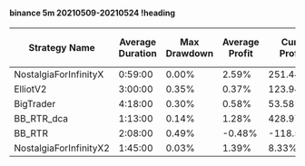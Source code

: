 #### binance 5m 20210509-20210524 !heading
| Strategy Name          | Average Duration | Max Drawdown | Average Profit | Cum Profit | Tot Profit USDT | Trade Count | Win Rate |
| ---------------------- | ---------------- | ------------ | -------------- | ---------- | --------------- | ----------- | -------- |
| NostalgiaForInfinityX  | 0:59:00          | 0.00%        | 2.59%          | 251.44%    | 63.65           | 97          | 100.00%  |
| ElliotV2               | 3:00:00          | 0.35%        | 0.37%          | 123.94%    | 15.41           | 339         | 82.60%   |
| BigTrader              | 4:18:00          | 0.30%        | 0.58%          | 53.58%     | 12.16           | 92          | 92.39%   |
| BB_RTR_dca             | 1:13:00          | 0.14%        | 1.28%          | 428.97%    | 18.23           | 336         | 69.94%   |
| BB_RTR                 | 2:08:00          | 0.49%        | -0.48%         | -118.57%   | -26.27          | 248         | 62.10%   |
| NostalgiaForInfinityX2 | 1:45:00          | 0.03%        | 1.39%          | 8.33%      | 1.61            | 6           | 66.67%   |